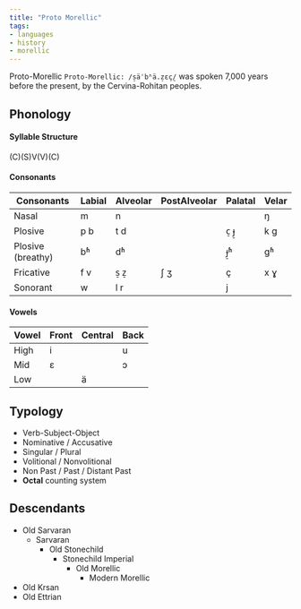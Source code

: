```yaml
---
title: "Proto Morellic"
tags:
- languages
- history
- morellic
---
```

Proto-Morellic `Proto-Morellic: /s̠äˈbʱä.z̠ɛç̠/` was spoken 7,000 years before the present, by the Cervina-Rohitan peoples.

## Phonology
#### Syllable Structure
(C)(S)V(V)(C)

#### Consonants
Consonants|Labial|Alveolar|PostAlveolar|Palatal|Velar
---|---|---|---|---|---
Nasal|m|n|||ŋ
Plosive|p b|t d||c̠ ɟ̠|k g
Plosive (breathy)|bʱ|dʱ||ɟ̠ʱ|gʱ
Fricative|f v|s̠ z̠|ʃ ʒ|ç|x ɣ
Sonorant|w|l r||j|

#### Vowels
Vowel|Front|Central|Back
---|---|---|---
High|i||u
Mid|ɛ||ɔ
Low||ä|

## Typology
- Verb-Subject-Object
- Nominative / Accusative
- Singular / Plural
- Volitional / Nonvolitional
- Non Past / Past / Distant Past
- **Octal** counting system

## Descendants
 - Old Sarvaran
	 - Sarvaran
		 - Old Stonechild
			 - Stonechild Imperial
				 - Old Morellic
					 - Modern Morellic
- Old Krsan
- Old Ettrian